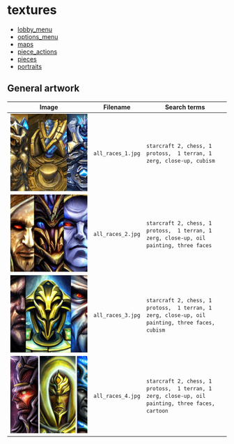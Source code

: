 # textures

* [lobby_menu](lobby_menu/README.md)
* [options_menu](options_menu/README.md)
* [maps](maps/README.md)
* [piece_actions](piece_actions/README.md)
* [pieces](pieces/README.md)
* [portraits](portraits/README.md)

## General artwork

Image                    |Filename             |Search terms
-------------------------|---------------------|---------------------------------------------------------------------
![](all_races_1.jpg)     |`all_races_1.jpg`    |`starcraft 2, chess, 1 protoss,  1 terran, 1 zerg, close-up, cubism`
![](all_races_2.jpg)     |`all_races_2.jpg`    |`starcraft 2, chess, 1 protoss,  1 terran, 1 zerg, close-up, oil painting, three faces`
![](all_races_3.jpg)     |`all_races_3.jpg`    |`starcraft 2, chess, 1 protoss,  1 terran, 1 zerg, close-up, oil painting, three faces, cubism`
![](all_races_4.jpg)     |`all_races_4.jpg`    |`starcraft 2, chess, 1 protoss,  1 terran, 1 zerg, close-up, oil painting, three faces, cartoon`
